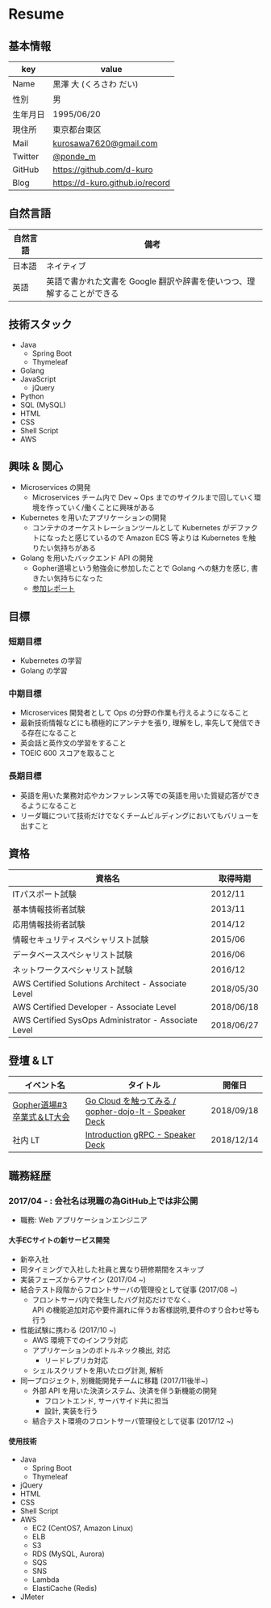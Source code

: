 # Resume

## 基本情報

| key  | value                  |
| ---- | ---------------------- |
| Name | 黒澤 大 (くろさわ だい)   |
| 性別 | 男                      |
| 生年月日 | 1995/06/20          |
| 現住所  | 東京都台東区           |
| Mail | kurosawa7620@gmail.com |
| Twitter | [@ponde_m](https://twitter.com/ponde_m) |
| GitHub | https://github.com/d-kuro |
| Blog | https://d-kuro.github.io/record |

## 自然言語

| 自然言語 | 備考                                  |
| ------ | ------------------------------------- |
| 日本語  | ネイティブ                              |
| 英語    | 英語で書かれた文書を Google 翻訳や辞書を使いつつ、理解することができる |

## 技術スタック

* Java
  * Spring Boot
  * Thymeleaf
* Golang
* JavaScript
  * jQuery
* Python
* SQL (MySQL)
* HTML
* CSS
* Shell Script
* AWS

## 興味 & 関心

* Microservices の開発
  * Microservices チーム内で Dev ~ Ops までのサイクルまで回していく環境を作っていく/働くことに興味がある
* Kubernetes を用いたアプリケーションの開発
  * コンテナのオーケストレーションツールとして Kubernetes がデファクトになったと感じているので Amazon ECS 等よりは Kubernetes を触りたい気持ちがある
* Golang を用いたバックエンド API の開発
  * Gopher道場という勉強会に参加したことで Golang への魅力を感じ, 書きたい気持ちになった
  * [参加レポート](https://dev.classmethod.jp/go/gopher-dojo/)

## 目標

### 短期目標

* Kubernetes の学習
* Golang の学習

### 中期目標

* Microservices 開発者として Ops の分野の作業も行えるようになること
* 最新技術情報などにも積極的にアンテナを張り, 理解をし, 率先して発信できる存在になること
* 英会話と英作文の学習をすること
* TOEIC 600 スコアを取ること

### 長期目標

* 英語を用いた業務対応やカンファレンス等での英語を用いた質疑応答ができるようになること
* リーダ職について技術だけでなくチームビルディングにおいてもバリューを出すこと

## 資格

| 資格名 | 取得時期 |
| - | - |
| ITパスポート試験 | 2012/11 |
| 基本情報技術者試験 | 2013/11 |
| 応用情報技術者試験 | 2014/12 |
| 情報セキュリティスペシャリスト試験 | 2015/06 |
| データベーススペシャリスト試験 | 2016/06 |
| ネットワークスペシャリスト試験 | 2016/12 |
| AWS Certified Solutions Architect - Associate Level | 2018/05/30 |
| AWS Certified Developer - Associate Level | 2018/06/18 |
| AWS Certified SysOps Administrator - Associate Level | 2018/06/27 |

## 登壇 & LT

| イベント名 | タイトル | 開催日 |
| - | - | - |
| [Gopher道場#3 卒業式＆LT大会](https://mercari.connpass.com/event/101178/) | [Go Cloud を触ってみる / gopher-dojo-lt - Speaker Deck](https://speakerdeck.com/daikurosawa/gopher-dojo-lt) | 2018/09/18 |
| 社内 LT | [Introduction gRPC - Speaker Deck](https://speakerdeck.com/daikurosawa/introduction-grpc) | 2018/12/14 |

## 職務経歴

### 2017/04 - : 会社名は現職の為GitHub上では非公開

* 職務: Web アプリケーションエンジニア

#### 大手ECサイトの新サービス開発

* 新卒入社
* 同タイミングで入社した社員と異なり研修期間をスキップ
* 実装フェーズからアサイン (2017/04 ~)
* 結合テスト段階からフロントサーバの管理役として従事 (2017/08 ~)
  * フロントサーバ内で発生したバグ対応だけでなく、  
    API の機能追加対応や要件漏れに伴うお客様説明,要件のすり合わせ等も行う
* 性能試験に携わる (2017/10 ~)
  * AWS 環境下でのインフラ対応
  * アプリケーションのボトルネック検出, 対応
    * リードレプリカ対応
  * シェルスクリプトを用いたログ計測, 解析
* 同一プロジェクト, 別機能開発チームに移籍 (2017/11後半~)
  * 外部 API を用いた決済システム、決済を伴う新機能の開発
    * フロントエンド, サーバサイド共に担当
    * 設計, 実装を行う
  * 結合テスト環境のフロントサーバ管理役として従事 (2017/12 ~)

#### 使用技術

* Java
  * Spring Boot
  * Thymeleaf
* jQuery
* HTML
* CSS
* Shell Script
* AWS
  * EC2 (CentOS7, Amazon Linux)
  * ELB
  * S3
  * RDS (MySQL, Aurora)
  * SQS
  * SNS
  * Lambda
  * ElastiCache (Redis)
* JMeter
